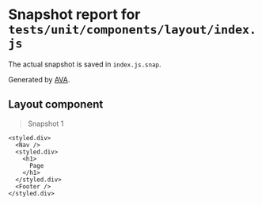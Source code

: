 # Snapshot report for `tests/unit/components/layout/index.js`

The actual snapshot is saved in `index.js.snap`.

Generated by [AVA](https://avajs.dev).

## Layout component

> Snapshot 1

    <styled.div>
      <Nav />
      <styled.div>
        <h1>
          Page
        </h1>
      </styled.div>
      <Footer />
    </styled.div>

